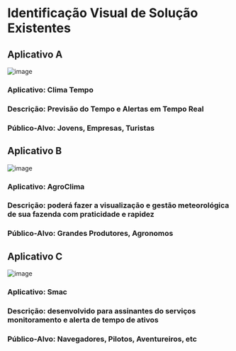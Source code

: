 # Identificação Visual de Solução Existentes
## Aplicativo A
![image](https://github.com/user-attachments/assets/886a2f0e-9065-4b17-84f1-a46eb2bdc1e5)

### **Aplicativo: Clima Tempo**
### **Descrição:  Previsão do Tempo e Alertas em Tempo Real**
### **Público-Alvo: Jovens, Empresas, Turistas**

## Aplicativo B
![image](https://github.com/user-attachments/assets/cc7fff42-d71e-464b-9b89-2de1e9cdabf1)

### **Aplicativo: AgroClima**
### **Descrição: poderá fazer a visualização e gestão meteorológica de sua fazenda com praticidade e rapidez** 
### **Público-Alvo: Grandes Produtores, Agronomos**

## Aplicativo C
![image](https://github.com/user-attachments/assets/2bbf4910-f25a-4b96-ba92-7386aafc521d)

### **Aplicativo: Smac**
### **Descrição:  desenvolvido para assinantes do serviços monitoramento e alerta de tempo de ativos**
### **Público-Alvo: Navegadores, Pilotos, Aventureiros, etc**

